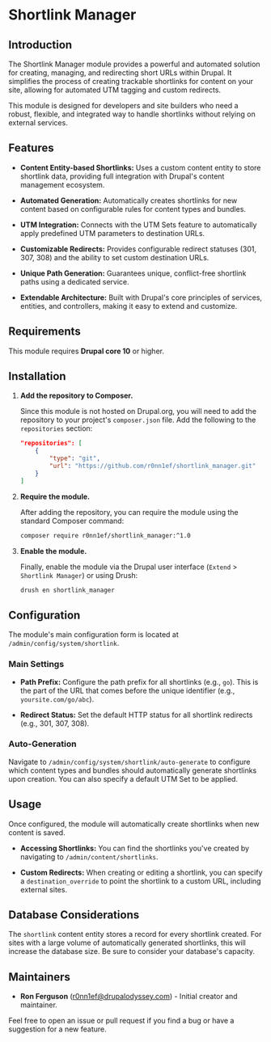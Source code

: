 # Shortlink Manager

## Introduction

The Shortlink Manager module provides a powerful and automated solution for creating, managing, and redirecting short URLs within Drupal. It simplifies the process of creating trackable shortlinks for content on your site, allowing for automated UTM tagging and custom redirects.

This module is designed for developers and site builders who need a robust, flexible, and integrated way to handle shortlinks without relying on external services.

## Features

* **Content Entity-based Shortlinks:** Uses a custom content entity to store shortlink data, providing full integration with Drupal's content management ecosystem.

* **Automated Generation:** Automatically creates shortlinks for new content based on configurable rules for content types and bundles.

* **UTM Integration:** Connects with the UTM Sets feature to automatically apply predefined UTM parameters to destination URLs.

* **Customizable Redirects:** Provides configurable redirect statuses (301, 307, 308) and the ability to set custom destination URLs.

* **Unique Path Generation:** Guarantees unique, conflict-free shortlink paths using a dedicated service.

* **Extendable Architecture:** Built with Drupal's core principles of services, entities, and controllers, making it easy to extend and customize.

## Requirements

This module requires **Drupal core 10** or higher.

## Installation

1.  **Add the repository to Composer.**

    Since this module is not hosted on Drupal.org, you will need to add the repository to your project's `composer.json` file. Add the following to the `repositories` section:

    ```json
    "repositories": [
        {
            "type": "git",
            "url": "https://github.com/r0nn1ef/shortlink_manager.git"
        }
    ]
    ```

2.  **Require the module.**

    After adding the repository, you can require the module using the standard Composer command:

    ```bash
    composer require r0nn1ef/shortlink_manager:^1.0
    ```

3.  **Enable the module.**

    Finally, enable the module via the Drupal user interface (`Extend` > `Shortlink Manager`) or using Drush:
    ```bash
    drush en shortlink_manager
    ```

## Configuration

The module's main configuration form is located at `/admin/config/system/shortlink`.

### Main Settings

* **Path Prefix:** Configure the path prefix for all shortlinks (e.g., `go`). This is the part of the URL that comes before the unique identifier (e.g., `yoursite.com/go/abc`).

* **Redirect Status:** Set the default HTTP status for all shortlink redirects (e.g., 301, 307, 308).

### Auto-Generation

Navigate to `/admin/config/system/shortlink/auto-generate` to configure which content types and bundles should automatically generate shortlinks upon creation. You can also specify a default UTM Set to be applied.

## Usage

Once configured, the module will automatically create shortlinks when new content is saved.

* **Accessing Shortlinks:** You can find the shortlinks you've created by navigating to `/admin/content/shortlinks`.

* **Custom Redirects:** When creating or editing a shortlink, you can specify a `destination_override` to point the shortlink to a custom URL, including external sites.

## Database Considerations

The `shortlink` content entity stores a record for every shortlink created. For sites with a large volume of automatically generated shortlinks, this will increase the database size. Be sure to consider your database's capacity.

## Maintainers

* **Ron Ferguson** (r0nn1ef@drupalodyssey.com) - Initial creator and maintainer.

Feel free to open an issue or pull request if you find a bug or have a suggestion for a new feature.
